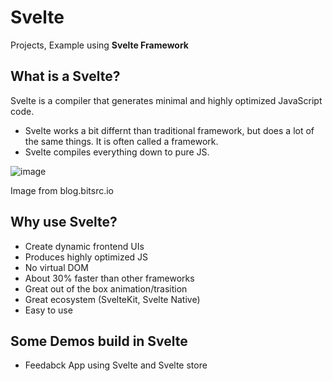 # Svelte

Projects, Example using **Svelte Framework**

## What is a Svelte?

Svelte is a compiler that generates minimal and highly optimized JavaScript code.

- Svelte works a bit differnt than traditional framework, but does a lot of the same things. It is often called a framework.
- Svelte compiles everything down to pure JS.

![image](https://github.com/locateganesh/Svelte/assets/8056477/a651fdb2-b969-4a2f-9bc9-195a26d0053e)

Image from blog.bitsrc.io

## Why use Svelte?

- Create dynamic frontend UIs
- Produces highly optimized JS
- No virtual DOM
- About 30% faster than other frameworks
- Great out of the box animation/trasition
- Great ecosystem (SvelteKit, Svelte Native)
- Easy to use

## Some Demos build in Svelte 

- Feedabck App using Svelte and Svelte store 
